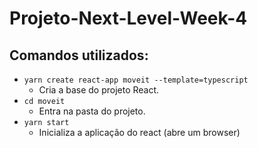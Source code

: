 # Projeto-Next-Level-Week-4
 


## Comandos utilizados:

* ``yarn create react-app moveit --template=typescript``
    * Cria a base do projeto React.
* ``cd moveit``
    * Entra na pasta do projeto. 
* ``yarn start``
   * Inicializa a aplicação do react (abre um browser)
